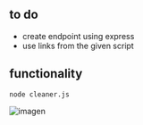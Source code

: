 ## to do
- create endpoint using express
- use links from the given script

## functionality
```
node cleaner.js
```
![imagen](https://github.com/user-attachments/assets/026f00b4-ce84-4afc-b032-dd90ec7b5572)
